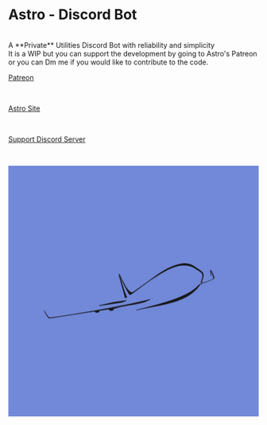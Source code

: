 # Astro - Discord Bot
<br>
A **Private** Utilities Discord Bot with reliability and simplicity
<br>
It is a WIP but you can support the development by going to Astro's Patreon or you can Dm me if you would like to contribute to the code.

<br>

[Patreon](https://www.patreon.com/Astro_Bot)

<br>

[Astro Site](https://asksirk.com/Astro/)

<br>

[Support Discord Server](https://discord.gg/s5ZPSRe)

<br>

![Astro Logo](Images/astro.png)

